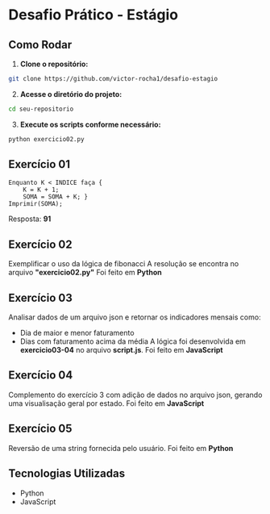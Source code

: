 # Desafio Prático - Estágio

## Como Rodar
1. **Clone o repositório:**
```bash
git clone https://github.com/victor-rocha1/desafio-estagio
```
2. **Acesse o diretório do projeto:**
```bash
cd seu-repositorio
```

3. **Execute os scripts conforme necessário:**
```bash
python exercicio02.py
```
## Exercício 01
```int INDICE = 13, SOMA = 0, K = 0;
Enquanto K < INDICE faça { 
    K = K + 1; 
    SOMA = SOMA + K; }
Imprimir(SOMA);
```
Resposta: **91**

## Exercício 02
Exemplificar o uso da lógica de fibonacci
A resolução se encontra no arquivo **"exercicio02.py"**
Foi feito em **Python**

## Exercício 03
Analisar dados de um arquivo json e retornar os indicadores mensais como:
- Dia de maior e menor faturamento
- Dias com faturamento acima da média
A lógica foi desenvolvida em **exercicio03-04** no arquivo **script.js**.
Foi feito em **JavaScript**

## Exercício 04
Complemento do exercício 3 com adição de dados no arquivo json, gerando uma visualisação geral por estado.
Foi feito em **JavaScript**

## Exercício 05
Reversão de uma string fornecida pelo usuário.
Foi feito em **Python**

## Tecnologias Utilizadas
- Python
- JavaScript
